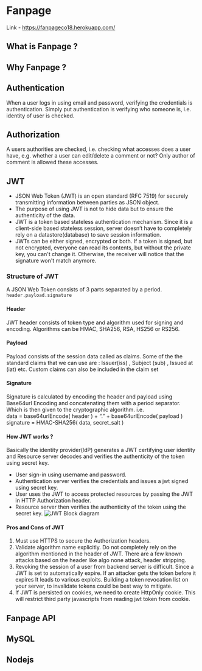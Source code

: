 # Fanpage
Link - https://fanpageco18.herokuapp.com/
## What is Fanpage ? 
## Why Fanpage ? 

## Authentication
When a user logs in using email and password, verifying the credentials is authentication.
Simply put authentication is verifying who someone is, i.e. identity of user is checked.
## Authorization
A users authorities are checked, i.e. checking what accesses does a user have, e.g. 
whether a user can edit/delete a comment or not? Only author of comment is allowed these accesses.
## JWT

- JSON Web Token (JWT) is an open standard (RFC 7519) for securely transmitting information between parties as JSON object.
- The purpose of using JWT is not to hide data but to ensure the authenticity of the data. 
- JWT is a token based stateless authentication mechanism. Since it is a client-side based stateless session, server doesn’t have to completely rely on a datastore(database) to save session information. 
- JWTs can be either signed, encrypted or both. If a token is signed, but not encrypted, everyone can read its contents, but without the private key, you can't change it. Otherwise, the receiver will notice that the signature won't match anymore.
### Structure of JWT
A JSON Web Token consists of 3 parts separated by a period.
`header.payload.signature`
#### Header 
JWT header consists of token type and algorithm used for signing and encoding. 
Algorithms can be HMAC, SHA256, RSA, HS256 or     RS256.
#### Payload   
Payload consists of the session data called as claims. 
Some of the the standard claims that we can use are : 
Issuer(iss) , Subject (sub)  , Issued at (iat) etc.
Custom claims can also be included in the claim set
#### Signature
Signature is calculated by encoding the header and payload 
using Base64url Encoding and concatenating them with a period separator.  
Which is then given to the cryptographic algorithm.
i.e.  
data = base64urlEncode( header ) + “.” + base64urlEncode( payload )
signature = HMAC-SHA256( data, secret_salt )   
#### How JWT works ? 
Basically the identity provider(IdP) generates a JWT certifying user identity 
and Resource server decodes and verifies the authenticity of the token using secret key.
- User sign-in using username and password.
- Authentication server verifies the credentials and issues a jwt signed using secret key.
- User uses the JWT to access protected resources by passing the JWT in HTTP Authorization header.
- Resource server then verifies the authenticity of the token using the secret key.
![JWT Block diagram](https://github.com/amanbhadauria01/Fanpage/blob/master/imgs/JWT%20block%20diagram.png?raw=true)
#### Pros and Cons of JWT
1. Must use HTTPS to secure the Authorization headers.
2. Validate algorithm name explicitly. 
       Do not completely rely on the algorithm mentioned in the header of JWT.
       There are a few known attacks based on the header like algo none  attack, header stripping.
3. Revoking the session of a user from backend server is difficult. 
       Since a JWT is set to automatically expire. 
       If an attacker gets the token before it expires It leads to various exploits. 
       Building a token revocation list on your server,
       to invalidate tokens could be best way to mitigate.
4. If JWT is persisted on cookies, we need to create HttpOnly cookie. 
       This will restrict third party javascripts from reading jwt token from cookie.

## Fanpage API

## MySQL    

## Nodejs

